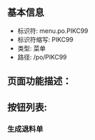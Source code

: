 
## 基本信息

- 标识符: menu.po.PIKC99
- 标识符缩写: PIKC99
- 类型: 菜单
- 路径: /po/PIKC99

## 页面功能描述：





## 按钮列表:


### 生成退料单


